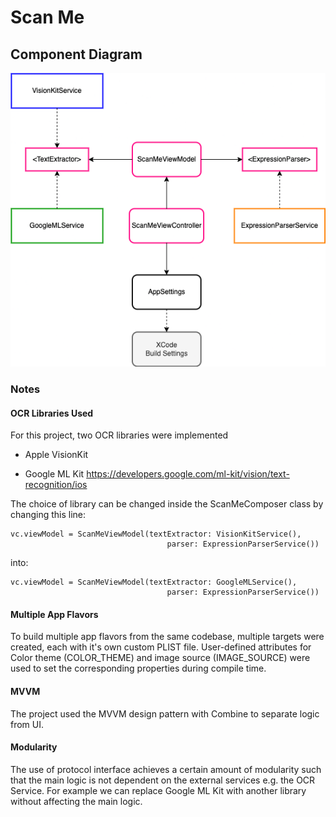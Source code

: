 # Scan Me

## Component Diagram

![ScanMe](ScanMe.png)

### **Notes**

#### **OCR Libraries Used**

For this project, two OCR libraries were implemented

- Apple VisionKit
  
- Google ML Kit
<https://developers.google.com/ml-kit/vision/text-recognition/ios>

The choice of library can be changed inside the ScanMeComposer class by changing this line:

    vc.viewModel = ScanMeViewModel(textExtractor: VisionKitService(),
                                       parser: ExpressionParserService())
into:

    vc.viewModel = ScanMeViewModel(textExtractor: GoogleMLService(),
                                       parser: ExpressionParserService())

#### **Multiple App Flavors**

To build multiple app flavors from the same codebase, multiple targets were created, each with it's own custom PLIST file. User-defined attributes for Color theme (COLOR_THEME) and image source (IMAGE_SOURCE) were used to set the corresponding properties during compile time.

#### **MVVM**

The project used the MVVM design pattern with Combine to separate logic from UI.

#### **Modularity**

The use of protocol interface achieves a certain amount of modularity such that the main logic is not dependent on the external services e.g. the OCR Service. For example we can replace Google ML Kit with another library without affecting the main logic.
